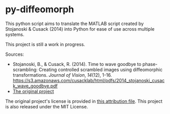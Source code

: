 # py-diffeomorph

This python script aims to translate the MATLAB script created by Stojanoski & Cusack (2014) into Python for ease of use across multiple systems.

This project is still a work in progress.

Sources:
* Stojanoski, B., & Cusack, R. (2014). Time to wave goodbye to phase-scrambling: Creating controlled scrambled images using diffeomorphic transformations. *Journal of Vision*, *14*(12), 1-16. <https://s3.amazonaws.com/cusacklab/html/pdfs/2014_stojanoski_cusack_wave_goodbye.pdf>
* [The original project](https://github.com/rhodricusack/diffeomorph/)

The original project's license is provided in [this attribution file](ATTRIBUTION). This project is also released under the MIT License.
